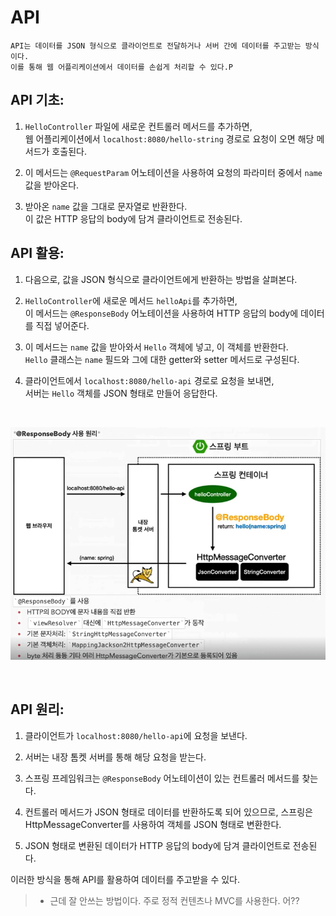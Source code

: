 
# API

```shell
API는 데이터를 JSON 형식으로 클라이언트로 전달하거나 서버 간에 데이터를 주고받는 방식이다.    
이를 통해 웹 어플리케이션에서 데이터를 손쉽게 처리할 수 있다.P
```

## API 기초:

1. `HelloController` 파일에 새로운 컨트롤러 메서드를 추가하면,   
   웹 어플리케이션에서 `localhost:8080/hello-string` 경로로 요청이 오면 해당 메서드가 호출된다.

2. 이 메서드는 `@RequestParam` 어노테이션을 사용하여 요청의 파라미터 중에서 `name` 값을 받아온다.

3. 받아온 `name` 값을 그대로 문자열로 반환한다.  
   이 값은 HTTP 응답의 body에 담겨 클라이언트로 전송된다.

## API 활용:

1. 다음으로, 값을 JSON 형식으로 클라이언트에게 반환하는 방법을 살펴본다.

2. `HelloController`에 새로운 메서드 `helloApi`를 추가하면,    
   이 메서드는 `@ResponseBody` 어노테이션을 사용하여 HTTP 응답의 body에 데이터를 직접 넣어준다.

3. 이 메서드는 `name` 값을 받아와서 `Hello` 객체에 넣고, 이 객체를 반환한다.    
   `Hello` 클래스는 `name` 필드와 그에 대한 getter와 setter 메서드로 구성된다.

4. 클라이언트에서 `localhost:8080/hello-api` 경로로 요청을 보내면,   
   서버는 `Hello` 객체를 JSON 형태로 만들어 응답한다.

<br/>

![img.png](img.png)

<br/>


## API 원리:

1. 클라이언트가 `localhost:8080/hello-api`에 요청을 보낸다.

2. 서버는 내장 톰켓 서버를 통해 해당 요청을 받는다.

3. 스프링 프레임워크는 `@ResponseBody` 어노테이션이 있는 컨트롤러 메서드를 찾는다.

4. 컨트롤러 메서드가 JSON 형태로 데이터를 반환하도록 되어 있으므로, 스프링은 HttpMessageConverter를 사용하여 객체를 JSON 형태로 변환한다.

5. JSON 형태로 변환된 데이터가 HTTP 응답의 body에 담겨 클라이언트로 전송된다.

이러한 방식을 통해 API를 활용하여 데이터를 주고받을 수 있다.


>- 근데 잘 안쓰는 방법이다. 주로 정적 컨텐츠나 MVC를 사용한다. 어??